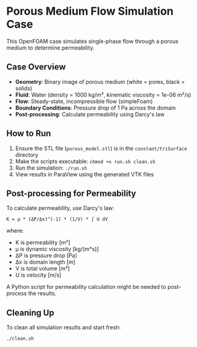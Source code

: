 # Porous Medium Flow Simulation Case

This OpenFOAM case simulates single-phase flow through a porous medium to determine permeability.

## Case Overview

- **Geometry**: Binary image of porous medium (white = pores, black = solids)
- **Fluid**: Water (density = 1000 kg/m³, kinematic viscosity = 1e-06 m²/s)
- **Flow**: Steady-state, incompressible flow (simpleFoam)
- **Boundary Conditions**: Pressure drop of 1 Pa across the domain
- **Post-processing**: Calculate permeability using Darcy's law

## How to Run

1. Ensure the STL file (`porous_model.stl`) is in the `constant/triSurface` directory
2. Make the scripts executable: `chmod +x run.sh clean.sh`
3. Run the simulation: `./run.sh`
4. View results in ParaView using the generated VTK files

## Post-processing for Permeability

To calculate permeability, use Darcy's law:

```
K = μ * (ΔP/Δx)^(-1) * (1/V) * ∫ U dV
```

where:
- K is permeability [m²]
- μ is dynamic viscosity [kg/(m*s)]
- ΔP is pressure drop [Pa]
- Δx is domain length [m]
- V is total volume [m³]
- U is velocity [m/s]

A Python script for permeability calculation might be needed to post-process the results.

## Cleaning Up

To clean all simulation results and start fresh:

```
./clean.sh 